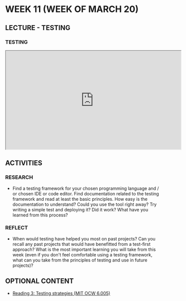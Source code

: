 <!-- # ![Programming for Mobile App Development](images/1366x768-kotlin2022_2.png) -->

# WEEK 11 (WEEK OF MARCH 20)
## LECTURE - TESTING
### TESTING
<div class="video-container-16by9"><iframe width="560" height="315" src="https://youtube.com/embed/FouNsDEVD-c"></iframe></div>

## ACTIVITIES
### RESEARCH
- Find a testing framework for your chosen programming language and / or chosen IDE or code editor. Find documentation related to the testing framework and read at least the basic principles. How easy is the documentation to understand? Could you use the tool right away? Try writing a simple test and deploying it? Did it work? What have you learned from this process?

### REFLECT
- When would testing have helped you most on past projects? Can you recall any past projects that would have benefitted from a test-first approach?  What is the most important learning you will take from this week (even if you don't feel comfortable using a testing framework, what can you take from the principles of testing and use in future projects)?

## OPTIONAL CONTENT
- [Reading 3: Testing strategies (MIT OCW 6.005)](https://ocw.mit.edu/ans7870/6/6.005/s16/classes/03-testing/index.html)